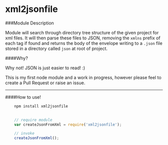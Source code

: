 xml2jsonfile
====

###Module Description

Module will search through directory tree structure of the given project for xml files. It will then parse these files to JSON, removing the `xmlns` prefix of each tag if found and returns the body of the envelope writing to a `.json` file stored in a directory called `json` at root of project.  

####Why?

Why not! JSON is just easier to read! :)

This is my first node module and a work in progress, however please feel to create a Pull Request or raise an issue.

---

####How to use!

```bash
    npm install xml2jsonfile
```

```javascript
    
    // require module    
    var createJsonFromXml = require('xml2jsonfile');

    // invoke 
    createJsonFromXml();

```








